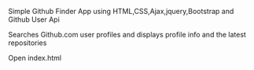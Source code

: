 Simple Github Finder App using HTML,CSS,Ajax,jquery,Bootstrap and Github User Api

Searches Github.com user profiles and displays profile info and the latest repositories

Open index.html